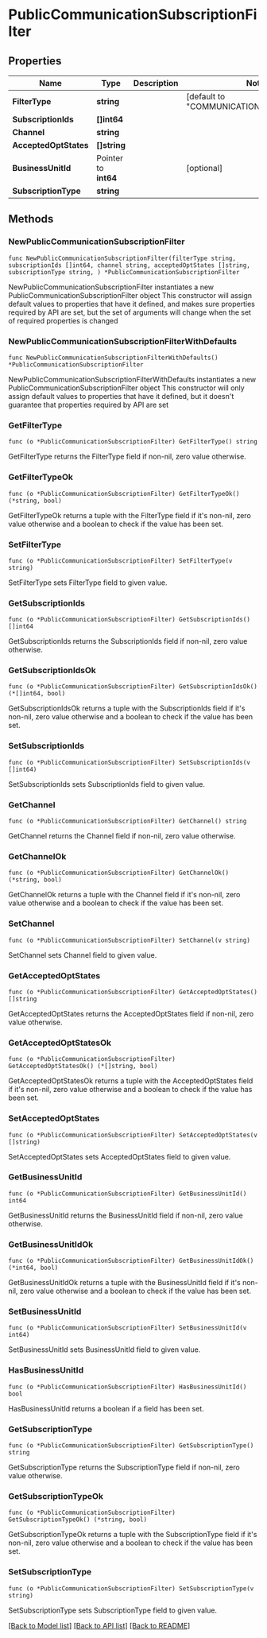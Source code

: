 # PublicCommunicationSubscriptionFilter

## Properties

Name | Type | Description | Notes
------------ | ------------- | ------------- | -------------
**FilterType** | **string** |  | [default to "COMMUNICATION_SUBSCRIPTION"]
**SubscriptionIds** | **[]int64** |  | 
**Channel** | **string** |  | 
**AcceptedOptStates** | **[]string** |  | 
**BusinessUnitId** | Pointer to **int64** |  | [optional] 
**SubscriptionType** | **string** |  | 

## Methods

### NewPublicCommunicationSubscriptionFilter

`func NewPublicCommunicationSubscriptionFilter(filterType string, subscriptionIds []int64, channel string, acceptedOptStates []string, subscriptionType string, ) *PublicCommunicationSubscriptionFilter`

NewPublicCommunicationSubscriptionFilter instantiates a new PublicCommunicationSubscriptionFilter object
This constructor will assign default values to properties that have it defined,
and makes sure properties required by API are set, but the set of arguments
will change when the set of required properties is changed

### NewPublicCommunicationSubscriptionFilterWithDefaults

`func NewPublicCommunicationSubscriptionFilterWithDefaults() *PublicCommunicationSubscriptionFilter`

NewPublicCommunicationSubscriptionFilterWithDefaults instantiates a new PublicCommunicationSubscriptionFilter object
This constructor will only assign default values to properties that have it defined,
but it doesn't guarantee that properties required by API are set

### GetFilterType

`func (o *PublicCommunicationSubscriptionFilter) GetFilterType() string`

GetFilterType returns the FilterType field if non-nil, zero value otherwise.

### GetFilterTypeOk

`func (o *PublicCommunicationSubscriptionFilter) GetFilterTypeOk() (*string, bool)`

GetFilterTypeOk returns a tuple with the FilterType field if it's non-nil, zero value otherwise
and a boolean to check if the value has been set.

### SetFilterType

`func (o *PublicCommunicationSubscriptionFilter) SetFilterType(v string)`

SetFilterType sets FilterType field to given value.


### GetSubscriptionIds

`func (o *PublicCommunicationSubscriptionFilter) GetSubscriptionIds() []int64`

GetSubscriptionIds returns the SubscriptionIds field if non-nil, zero value otherwise.

### GetSubscriptionIdsOk

`func (o *PublicCommunicationSubscriptionFilter) GetSubscriptionIdsOk() (*[]int64, bool)`

GetSubscriptionIdsOk returns a tuple with the SubscriptionIds field if it's non-nil, zero value otherwise
and a boolean to check if the value has been set.

### SetSubscriptionIds

`func (o *PublicCommunicationSubscriptionFilter) SetSubscriptionIds(v []int64)`

SetSubscriptionIds sets SubscriptionIds field to given value.


### GetChannel

`func (o *PublicCommunicationSubscriptionFilter) GetChannel() string`

GetChannel returns the Channel field if non-nil, zero value otherwise.

### GetChannelOk

`func (o *PublicCommunicationSubscriptionFilter) GetChannelOk() (*string, bool)`

GetChannelOk returns a tuple with the Channel field if it's non-nil, zero value otherwise
and a boolean to check if the value has been set.

### SetChannel

`func (o *PublicCommunicationSubscriptionFilter) SetChannel(v string)`

SetChannel sets Channel field to given value.


### GetAcceptedOptStates

`func (o *PublicCommunicationSubscriptionFilter) GetAcceptedOptStates() []string`

GetAcceptedOptStates returns the AcceptedOptStates field if non-nil, zero value otherwise.

### GetAcceptedOptStatesOk

`func (o *PublicCommunicationSubscriptionFilter) GetAcceptedOptStatesOk() (*[]string, bool)`

GetAcceptedOptStatesOk returns a tuple with the AcceptedOptStates field if it's non-nil, zero value otherwise
and a boolean to check if the value has been set.

### SetAcceptedOptStates

`func (o *PublicCommunicationSubscriptionFilter) SetAcceptedOptStates(v []string)`

SetAcceptedOptStates sets AcceptedOptStates field to given value.


### GetBusinessUnitId

`func (o *PublicCommunicationSubscriptionFilter) GetBusinessUnitId() int64`

GetBusinessUnitId returns the BusinessUnitId field if non-nil, zero value otherwise.

### GetBusinessUnitIdOk

`func (o *PublicCommunicationSubscriptionFilter) GetBusinessUnitIdOk() (*int64, bool)`

GetBusinessUnitIdOk returns a tuple with the BusinessUnitId field if it's non-nil, zero value otherwise
and a boolean to check if the value has been set.

### SetBusinessUnitId

`func (o *PublicCommunicationSubscriptionFilter) SetBusinessUnitId(v int64)`

SetBusinessUnitId sets BusinessUnitId field to given value.

### HasBusinessUnitId

`func (o *PublicCommunicationSubscriptionFilter) HasBusinessUnitId() bool`

HasBusinessUnitId returns a boolean if a field has been set.

### GetSubscriptionType

`func (o *PublicCommunicationSubscriptionFilter) GetSubscriptionType() string`

GetSubscriptionType returns the SubscriptionType field if non-nil, zero value otherwise.

### GetSubscriptionTypeOk

`func (o *PublicCommunicationSubscriptionFilter) GetSubscriptionTypeOk() (*string, bool)`

GetSubscriptionTypeOk returns a tuple with the SubscriptionType field if it's non-nil, zero value otherwise
and a boolean to check if the value has been set.

### SetSubscriptionType

`func (o *PublicCommunicationSubscriptionFilter) SetSubscriptionType(v string)`

SetSubscriptionType sets SubscriptionType field to given value.



[[Back to Model list]](../README.md#documentation-for-models) [[Back to API list]](../README.md#documentation-for-api-endpoints) [[Back to README]](../README.md)


